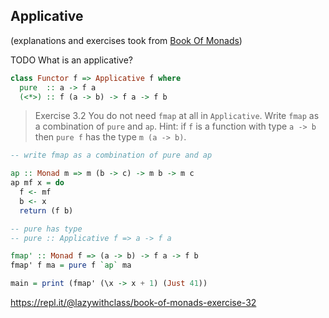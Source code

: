 ## Applicative

(explanations and exercises took from [Book Of Monads](https://www.amazon.com/Book-Monads-practice-applied-problems-ebook/dp/B07JNZHYLT))

TODO What is an applicative?

```Haskell
class Functor f => Applicative f where
  pure  :: a -> f a
  (<*>) :: f (a -> b) -> f a -> f b
```

> Exercise 3.2 You do not need `fmap` at all in `Applicative`. Write `fmap` as a combination
of `pure` and `ap`. Hint: if `f` is a function with type `a -> b` then `pure f` has the type `m (a -> b)`.

```Haskell
-- write fmap as a combination of pure and ap

ap :: Monad m => m (b -> c) -> m b -> m c
ap mf x = do 
  f <- mf
  b <- x
  return (f b)

-- pure has type
-- pure :: Applicative f => a -> f a

fmap' :: Monad f => (a -> b) -> f a -> f b
fmap' f ma = pure f `ap` ma

main = print (fmap' (\x -> x + 1) (Just 41))
```

https://repl.it/@lazywithclass/book-of-monads-exercise-32
